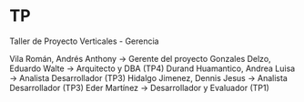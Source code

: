 TP
==

Taller de Proyecto Verticales - Gerencia

Vila Román, Andrés Anthony -> Gerente del proyecto
Gonzales Delzo, Eduardo Walte -> Arquitecto y DBA (TP4)
Durand Huamantico, Andrea Luisa -> Analista Desarrollador (TP3)
Hidalgo Jimenez, Dennis Jesus -> Analista Desarrollador (TP3)
Eder Martínez -> Desarrollador y Evaluador (TP1)
